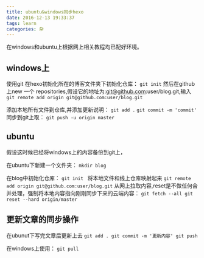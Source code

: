 ```yaml
---
title: ubuntu&windows同步hexo
date: 2016-12-13 19:33:37
tags: learn
categories: 杂
---
```


在windows和ubuntu上根据网上相关教程均已配好环境。
## windows上
使用git
在hexo初始化所在的博客文件夹下初始化仓库：
	`git init`
然后在github上new 一个 repositories,假设它的地址为:git@github.com:user/blog.git,输入
	`git remote add origin git@github.com:user/blog.git`
<!--more-->
添加本地所有文件到仓库,并添加更新说明：
	`git add .`
	`git commit -m 'commit'`
同步到git上取：
	`git push -u origin master`


## ubuntu

假设这时候已经将windows上的内容备份到git上，

在ubuntu下新建一个文件夹：
	`mkdir blog`

在blog中初始化仓库：
	`git init `
将本地文件和线上仓库映射起来
	`git remote add origin git@github.com:user/blog.git`
从网上拉取内容,reset是不做任何合并处理，强制将本地内容指向刚刚同步下来的云端内容：
	`git fetch --all
	 git reset --hard origin/master`


## 更新文章的同步操作

在ubunut下写完文章后更新上去
	`git add .
	 git commit -m '更新内容'
	 git push`

在windows上使用：
	`git pull`
